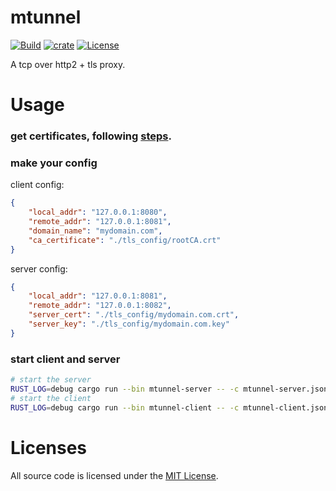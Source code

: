 # mtunnel 
[![Build](https://github.com/cssivision/mtunnel/workflows/build/badge.svg)](
https://github.com/cssivision/mtunnel/actions)
[![crate](https://img.shields.io/crates/v/mtunnel.svg)](https://crates.io/crates/mtunnel)
[![License](http://img.shields.io/badge/license-mit-blue.svg)](https://github.com/cssivision/mtunnel/blob/master/LICENSE)

A tcp over http2 + tls proxy.

# Usage 
### get certificates, following [steps](https://github.com/cssivision/mtunnel/tree/main/tls_config).

### make your config
client config:
```json
{
    "local_addr": "127.0.0.1:8080",
    "remote_addr": "127.0.0.1:8081",
    "domain_name": "mydomain.com",
    "ca_certificate": "./tls_config/rootCA.crt"
}
```

server config:
```json
{
    "local_addr": "127.0.0.1:8081",
    "remote_addr": "127.0.0.1:8082",
    "server_cert": "./tls_config/mydomain.com.crt",
    "server_key": "./tls_config/mydomain.com.key"
}
```

### start client and server
```sh
# start the server
RUST_LOG=debug cargo run --bin mtunnel-server -- -c mtunnel-server.json 
# start the client
RUST_LOG=debug cargo run --bin mtunnel-client -- -c mtunnel-client.json 
```

# Licenses

All source code is licensed under the [MIT License](https://github.com/cssivision/mtunnel/blob/master/LICENSE).
